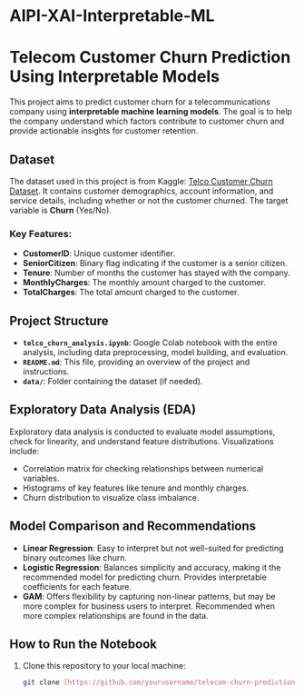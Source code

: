 # AIPI-XAI-Interpretable-ML
# Telecom Customer Churn Prediction Using Interpretable Models

This project aims to predict customer churn for a telecommunications company using **interpretable machine learning models**. The goal is to help the company understand which factors contribute to customer churn and provide actionable insights for customer retention. 

## Dataset

The dataset used in this project is from Kaggle: [Telco Customer Churn Dataset](https://www.kaggle.com/datasets/blastchar/telco-customer-churn). It contains customer demographics, account information, and service details, including whether or not the customer churned. The target variable is **Churn** (Yes/No).

### Key Features:
- **CustomerID**: Unique customer identifier.
- **SeniorCitizen**: Binary flag indicating if the customer is a senior citizen.
- **Tenure**: Number of months the customer has stayed with the company.
- **MonthlyCharges**: The monthly amount charged to the customer.
- **TotalCharges**: The total amount charged to the customer.


## Project Structure

- **`telco_churn_analysis.ipynb`**: Google Colab notebook with the entire analysis, including data preprocessing, model building, and evaluation.
- **`README.md`**: This file, providing an overview of the project and instructions.
- **`data/`**: Folder containing the dataset (if needed).

## Exploratory Data Analysis (EDA)

Exploratory data analysis is conducted to evaluate model assumptions, check for linearity, and understand feature distributions. Visualizations include:
- Correlation matrix for checking relationships between numerical variables.
- Histograms of key features like tenure and monthly charges.
- Churn distribution to visualize class imbalance.

## Model Comparison and Recommendations

- **Linear Regression**: Easy to interpret but not well-suited for predicting binary outcomes like churn.
- **Logistic Regression**: Balances simplicity and accuracy, making it the recommended model for predicting churn. Provides interpretable coefficients for each feature.
- **GAM**: Offers flexibility by capturing non-linear patterns, but may be more complex for business users to interpret. Recommended when more complex relationships are found in the data.

## How to Run the Notebook

1. Clone this repository to your local machine:
   ```bash
   git clone [https://github.com/yourusername/telecom-churn-prediction.git](https://github.com/aiyufan3/AIPI-XAI-Interpretable-ML.git)
